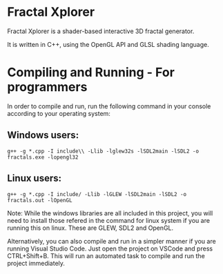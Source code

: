 # Fractal Xplorer

Fractal Xplorer is a shader-based interactive 3D fractal generator.

It is written in C++, using the OpenGL API and GLSL shading language.

# Compiling and Running - For programmers

In order to compile and run, run the following command in your console according to your operating system:

## Windows users:
```
g++ -g *.cpp -I include\\ -Llib -lglew32s -lSDL2main -lSDL2 -o fractals.exe -lopengl32
```
## Linux users:
```
g++ -g *.cpp -I include/ -Llib -lGLEW -lSDL2main -lSDL2 -o fractals.out -lOpenGL
```

Note: While the windows libraries are all included in this project, you will need to install those refered in the command for linux system if you are running this on linux. These are GLEW, SDL2 and OpenGL.

Alternatively, you can also compile and run in a simpler manner if you are running Visual Studio Code. Just open the project on VSCode and press CTRL+Shift+B. This will run an automated task to compile and run the project immediately.
